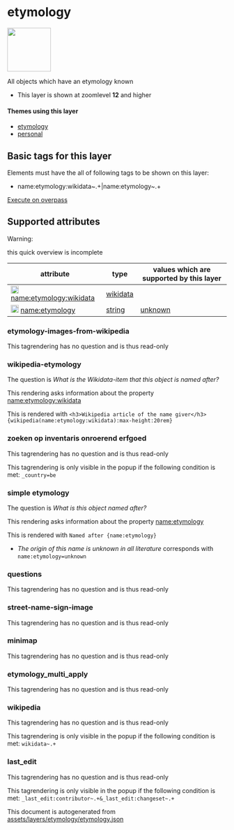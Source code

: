 [//]: # (WARNING: this file is automatically generated. Please find the sources at the bottom and edit those sources)

 etymology 
===========



<img src='https://mapcomplete.osm.be/pin:#05d7fcaa' height="100px"> 

All objects which have an etymology known






  - This layer is shown at zoomlevel **12** and higher




#### Themes using this layer 





  - [etymology](https://mapcomplete.osm.be/etymology)
  - [personal](https://mapcomplete.osm.be/personal)




 Basic tags for this layer 
---------------------------



Elements must have the all of following tags to be shown on this layer:



  - name:etymology:wikidata~.+|name:etymology~.+


[Execute on overpass](http://overpass-turbo.eu/?Q=%5Bout%3Ajson%5D%5Btimeout%3A90%5D%3B(%20%20%20%20nwr%5B%22name%3Aetymology%22%5D(%7B%7Bbbox%7D%7D)%3B%0A%20%20%20%20nwr%5B%22name%3Aetymology%3Awikidata%22%5D(%7B%7Bbbox%7D%7D)%3B%0A)%3Bout%20body%3B%3E%3Bout%20skel%20qt%3B)



 Supported attributes 
----------------------



Warning: 

this quick overview is incomplete



attribute | type | values which are supported by this layer
----------- | ------ | ------------------------------------------
[<img src='https://mapcomplete.osm.be/assets/svg/statistics.svg' height='18px'>](https://taginfo.openstreetmap.org/keys/name:etymology:wikidata#values) [name:etymology:wikidata](https://wiki.openstreetmap.org/wiki/Key:name:etymology:wikidata) | [wikidata](../SpecialInputElements.md#wikidata) | 
[<img src='https://mapcomplete.osm.be/assets/svg/statistics.svg' height='18px'>](https://taginfo.openstreetmap.org/keys/name:etymology#values) [name:etymology](https://wiki.openstreetmap.org/wiki/Key:name:etymology) | [string](../SpecialInputElements.md#string) | [unknown](https://wiki.openstreetmap.org/wiki/Tag:name:etymology%3Dunknown)




### etymology-images-from-wikipedia 



This tagrendering has no question and is thus read-only





### wikipedia-etymology 



The question is  *What is the Wikidata-item that this object is named after?*

This rendering asks information about the property  [name:etymology:wikidata](https://wiki.openstreetmap.org/wiki/Key:name:etymology:wikidata) 

This is rendered with  `<h3>Wikipedia article of the name giver</h3>{wikipedia(name:etymology:wikidata):max-height:20rem}`





### zoeken op inventaris onroerend erfgoed 



This tagrendering has no question and is thus read-only



This tagrendering is only visible in the popup if the following condition is met: `_country=be`



### simple etymology 



The question is  *What is this object named after?*

This rendering asks information about the property  [name:etymology](https://wiki.openstreetmap.org/wiki/Key:name:etymology) 

This is rendered with  `Named after {name:etymology}`





  - *The origin of this name is unknown in all literature*  corresponds with  `name:etymology=unknown`




### questions 



This tagrendering has no question and is thus read-only





### street-name-sign-image 



This tagrendering has no question and is thus read-only





### minimap 



This tagrendering has no question and is thus read-only





### etymology_multi_apply 



This tagrendering has no question and is thus read-only





### wikipedia 



This tagrendering has no question and is thus read-only



This tagrendering is only visible in the popup if the following condition is met: `wikidata~.+`



### last_edit 



This tagrendering has no question and is thus read-only



This tagrendering is only visible in the popup if the following condition is met: `_last_edit:contributor~.+&_last_edit:changeset~.+` 

This document is autogenerated from [assets/layers/etymology/etymology.json](https://github.com/pietervdvn/MapComplete/blob/develop/assets/layers/etymology/etymology.json)
